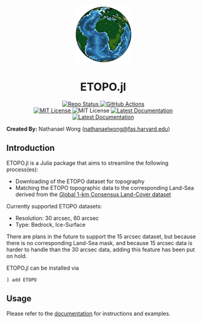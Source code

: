 <p align="center">
<img alt="ETOPO.jl Logo" src=https://raw.githubusercontent.com/GeoRegionsEcosystem/ETOPO.jl/main/src/logosmall.png />
</p>

# **<div align="center">ETOPO.jl</div>**

<p align="center">
  <a href="https://www.repostatus.org/#active">
    <img alt="Repo Status" src="https://www.repostatus.org/badges/latest/active.svg?style=flat-square" />
  </a>
  <a href="https://github.com/GeoRegionsEcosystem/ETOPO.jl/actions/workflows/ci.yml">
    <img alt="GitHub Actions" src="https://github.com/GeoRegionsEcosystem/ETOPO.jl/actions/workflows/ci.yml/badge.svg?branch=main&style=flat-square">
  </a>
  <br>
  <a href="https://mit-license.org">
    <img alt="MIT License" src="https://img.shields.io/badge/License-MIT-blue.svg?style=flat-square">
  </a>
	<img alt="MIT License" src="https://img.shields.io/github/v/release/GeoRegionsEcosystem/ETOPO.jl.svg?style=flat-square">
  <a href="https://GeoRegionsEcosystem.github.io/ETOPO.jl/stable/">
    <img alt="Latest Documentation" src="https://img.shields.io/badge/docs-stable-blue.svg?style=flat-square">
  </a>
  <a href="https://GeoRegionsEcosystem.github.io/ETOPO.jl/dev/">
    <img alt="Latest Documentation" src="https://img.shields.io/badge/docs-latest-blue.svg?style=flat-square">
  </a>
</p>

**Created By:** Nathanael Wong (nathanaelwong@fas.harvard.edu)

## **Introduction**

ETOPO.jl is a Julia package that aims to streamline the following process(es):
* Downloading of the ETOPO dataset for topography
* Matching the ETOPO topographic data to the corresponding Land-Sea derived from the [Global 1-km Consensus Land-Cover dataset](https://www.earthenv.org/landcover)

Currently supported ETOPO datasets:
* Resolution: 30 arcsec, 60 arcsec
* Type: Bedrock, Ice-Surface

There are plans in the future to support the 15 arcsec dataset, but because there is no corresponding Land-Sea mask, and because 15 arcsec data is harder to handle than the 30 arcsec data, adding this feature has been put on hold.

ETOPO.jl can be installed via
```
] add ETOPO
```

## **Usage**

Please refer to the [documentation](https://georegionsecosystem.github.io/ETOPO.jl/dev/) for instructions and examples.